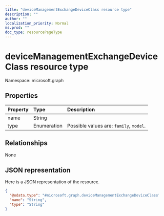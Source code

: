 ```yaml
---
title: "deviceManagementExchangeDeviceClass resource type"
description: ""
author: ""
localization_priority: Normal
ms.prod: ""
doc_type: resourcePageType
---
```


# deviceManagementExchangeDeviceClass resource type


Namespace: microsoft.graph



## Properties
|Property|Type|Description|
|:---|:---|:---|
|name|String||
|type|Enumeration| Possible values are: `family`, `model`.|

## Relationships
None

## JSON representation
Here is a JSON representation of the resource.
<!-- {
  "blockType": "resource",
  "@odata.type": "microsoft.graph.deviceManagementExchangeDeviceClass"
}
-->
``` json
{
  "@odata.type": "#microsoft.graph.deviceManagementExchangeDeviceClass",
  "name": "String",
  "type": "String"
}
```


